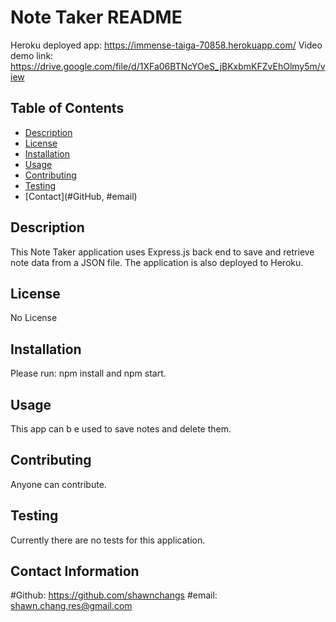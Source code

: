 # Note Taker README
Heroku deployed app: https://immense-taiga-70858.herokuapp.com/
Video demo link: https://drive.google.com/file/d/1XFa06BTNcYOeS_jBKxbmKFZvEhOlmy5m/view

## Table of Contents
- [Description](#description)
- [License](#license)
- [Installation](#installation)
- [Usage](#usage)
- [Contributing](#contribution)
- [Testing](#test)
- [Contact](#GitHub, #email)

## Description
This Note Taker application uses Express.js back end to save and retrieve note data from a JSON file. The application is also deployed to Heroku. 

## License
No License

## Installation
Please run: npm install and npm start.

## Usage
This app can b e used to save notes and delete them.

## Contributing
Anyone can contribute.

## Testing
Currently there are no tests for this application.

## Contact Information
#Github: 
  https://github.com/shawnchangs
#email: 
  shawn.chang.res@gmail.com

